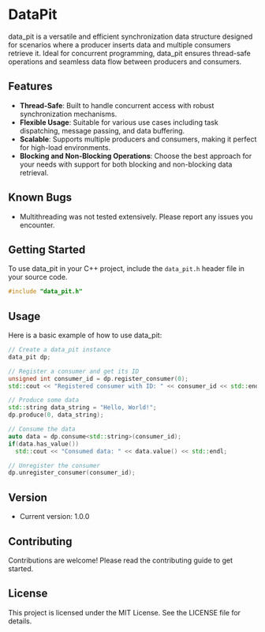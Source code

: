 # DataPit

data_pit is a versatile and efficient synchronization data structure designed for scenarios where a producer inserts data
and multiple consumers retrieve it. Ideal for concurrent programming, data_pit ensures thread-safe operations and 
seamless data flow between producers and consumers.

## Features

- **Thread-Safe**: Built to handle concurrent access with robust synchronization mechanisms.
- **Flexible Usage**: Suitable for various use cases including task dispatching, message passing, and data buffering.
- **Scalable**: Supports multiple producers and consumers, making it perfect for high-load environments.
- **Blocking and Non-Blocking Operations**: Choose the best approach for your needs with support for both blocking and non-blocking data retrieval.

## Known Bugs

- Multithreading was not tested extensively. Please report any issues you encounter.

## Getting Started

To use data_pit in your C++ project, include the `data_pit.h` header file in your source code.

```cpp
#include "data_pit.h"
```

## Usage

Here is a basic example of how to use data_pit:

```cpp
// Create a data_pit instance
data_pit dp;

// Register a consumer and get its ID
unsigned int consumer_id = dp.register_consumer(0);
std::cout << "Registered consumer with ID: " << consumer_id << std::endl;

// Produce some data
std::string data_string = "Hello, World!";
dp.produce(0, data_string);

// Consume the data
auto data = dp.consume<std::string>(consumer_id);
if(data.has_value())
  std::cout << "Consumed data: " << data.value() << std::endl;

// Unregister the consumer
dp.unregister_consumer(consumer_id);
```

## Version

- Current version: 1.0.0

## Contributing

Contributions are welcome! Please read the contributing guide to get started.

## License

This project is licensed under the MIT License. See the LICENSE file for details.
